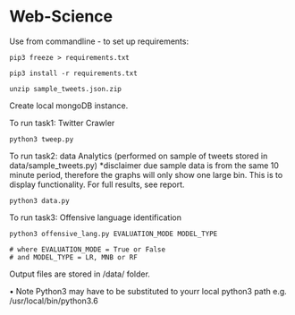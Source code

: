 # Web-Science


Use from commandline - to set up requirements:
  
    pip3 freeze > requirements.txt 
  
    pip3 install -r requirements.txt 
    
    unzip sample_tweets.json.zip
  
  
Create local mongoDB instance. 
 
To run task1: Twitter Crawler 

    python3 tweep.py
   
To run task2: data Analytics (performed on sample of tweets stored in data/sample_tweets.py)
*disclaimer due sample data is from the same 10 minute period, therefore the graphs will only show one large bin. This is to display functionality. For full results, see report. 

    python3 data.py 

To run task3: Offensive language identification

    python3 offensive_lang.py EVALUATION_MODE MODEL_TYPE
    
    # where EVALUATION_MODE = True or False
    # and MODEL_TYPE = LR, MNB or RF
    
Output files are stored in /data/ folder.     

• Note Python3 may have to be substituted to yourr local python3 path e.g. /usr/local/bin/python3.6

